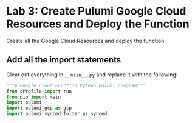 # Lab 3: Create Pulumi Google Cloud Resources and Deploy the Function
Create all the Google Cloud Resources and deploy the function

## Add all the import statements

Clear out everything in `__main__.py` and replace it with the following:

```python
"""A Google Cloud Function Python Pulumi program"""
from cProfile import run
from pip import main
import pulumi
import pulumi_gcp as gcp
import pulumi_synced_folder as synced
```  
